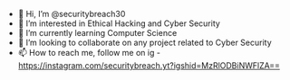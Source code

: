 - 👋 Hi, I’m @securitybreach30
- 👀 I’m interested in Ethical Hacking and Cyber Security
- 🌱 I’m currently learning Computer Science 
- 💞️ I’m looking to collaborate on any project related to Cyber Security
- 📫 How to reach me, follow me on ig - https://instagram.com/securitybreach.yt?igshid=MzRlODBiNWFlZA==

<!---
securitybreach30/securitybreach30 is a ✨ special ✨ repository because its `README.md` (this file) appears on your GitHub profile.
You can click the Preview link to take a look at your changes.
--->
